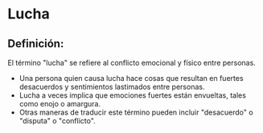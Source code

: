 # Lucha

## Definición: 

El término "lucha" se refiere al conflicto emocional y físico entre personas.

* Una persona quien causa lucha hace cosas que resultan en fuertes desacuerdos y sentimientos lastimados entre personas.
* Lucha a veces implica que emociones fuertes están envueltas, tales como enojo o amargura.
* Otras maneras de traducir este término pueden incluir "desacuerdo" o "disputa" o "conflicto".

